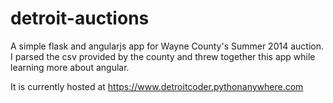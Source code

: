detroit-auctions
================

A simple flask and angularjs app for Wayne County's Summer 2014 auction. I parsed the csv provided by the county and threw together this app while learning more about angular.

It is currently hosted at https://www.detroitcoder.pythonanywhere.com
